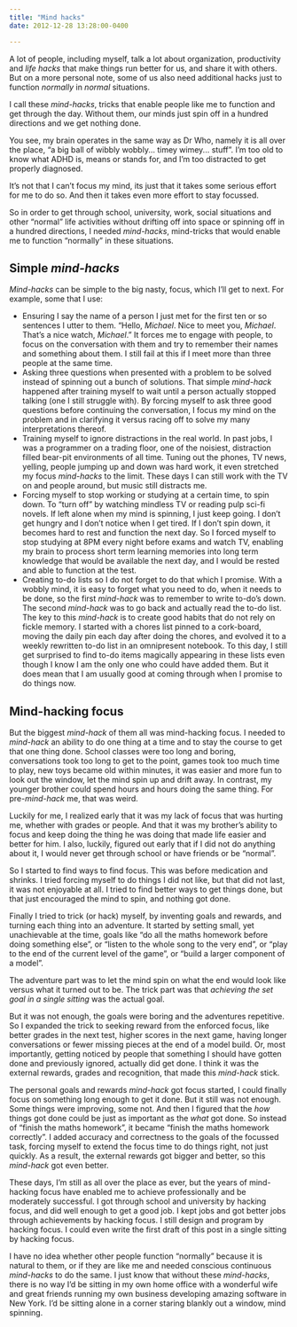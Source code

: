 ```yaml
---
title: "Mind hacks"
date: 2012-12-28 13:28:00-0400

---
```


A lot of people, including myself, talk a lot about organization, productivity and *life hacks* that make things run better for us, and share it with others. But on a more personal note, some of us also need additional hacks just to function *normally* in *normal* situations.

I call these *mind-hacks*, tricks that enable people like me to function and get through the day. Without them, our minds just spin off in a hundred directions and we get nothing done.

You see, my brain operates in the same way as Dr Who, namely it is all over the place, “a big ball of wibbly wobbly... timey wimey... stuff”. I’m too old to know what ADHD is, means or stands for, and I’m too distracted to get properly diagnosed.

It’s not that I can’t focus my mind, its just that it takes some serious effort for me to do so. And then it takes even more effort to stay focussed.

So in order to get through school, university, work, social situations and other “normal” life activities without drifting off into space or spinning off in a hundred directions, I needed *mind-hacks*, mind-tricks that would enable me to function “normally” in these situations.

## Simple *mind-hacks*

*Mind-hacks* can be simple to the big nasty, focus, which I’ll get to next. For example, some that I use:

* Ensuring I say the name of a person I just met for the first ten or so sentences I utter to them. “Hello, *Michael*. Nice to meet you, *Michael*. That’s a nice watch, *Michael*.” It forces me to engage with people, to focus on the conversation with them and try to remember their names and something about them. I still fail at this if I meet more than three people at the same time.
* Asking three questions when presented with a problem to be solved instead of spinning out a bunch of solutions. That simple *mind-hack* happened after training myself to wait until a person actually stopped talking (one I still struggle with). By forcing myself to ask three good questions before continuing the conversation, I focus my mind on the problem and in clarifying it versus racing off to solve my many interpretations thereof.
* Training myself to ignore distractions in the real world. In past jobs, I was a programmer on a trading floor, one of the noisiest, distraction filled bear-pit environments of all time. Tuning out the phones, TV news, yelling, people jumping up and down was hard work, it even stretched my focus *mind-hacks* to the limit. These days I can still work with the TV on and people around, but music still distracts me.
* Forcing myself to stop working or studying at a certain time, to spin down. To “turn off” by watching mindless TV or reading pulp sci-fi novels. If left alone when my mind is spinning, I just keep going. I don’t get hungry and I don’t notice when I get tired. If I don’t spin down, it becomes hard to rest and function the next day. So I forced myself to stop studying at 8PM every night before exams and watch TV, enabling my brain to process short term learning memories into long term knowledge that would be available the next day, and I would be rested and able to function at the test.
* Creating to-do lists so I do not forget to do that which I promise. With a wobbly mind, it is easy to forget what you need to do, when it needs to be done, so the first *mind-hack* was to remember to write to-do’s down. The second *mind-hack* was to go back and actually read the to-do list.  The key to this *mind-hack* is to create good habits that do not rely on fickle memory. I started with a chores list pinned to a cork-board, moving the daily pin each day after doing the chores, and evolved it to a weekly rewritten to-do list in an omnipresent notebook. To this day, I still get surprised to find to-do items magically appearing in these lists even though I know I am the only one who could have added them. But it does mean that I am usually good at coming through when I promise to do things now.

## Mind-hacking focus

But the biggest *mind-hack* of them all was mind-hacking focus. I needed to *mind-hack* an ability to do one thing at a time and to stay the course to get that one thing done. School classes were too long and boring, conversations took too long to get to the point, games took too much time to play, new toys became old within minutes, it was easier and more fun to look out the window, let the mind spin up and drift away. In contrast, my younger brother could spend hours and hours doing the same thing. For pre-*mind-hack* me, that was weird.

Luckily for me, I realized early that it was my lack of focus that was hurting me, whether with grades or people. And that it was my brother’s ability to focus and keep doing the thing he was doing that made life easier and better for him. I also, luckily, figured out early that if I did not do anything about it, I would never get through school or have friends or be “normal”.

So I started to find ways to find focus. This was before medication and shrinks. I tried forcing myself to do things I did not like, but that did not last, it was not enjoyable at all. I tried to find better ways to get things done, but that just encouraged the mind to spin, and nothing got done.

Finally I tried to trick (or hack) myself, by inventing goals and rewards, and turning each thing into an adventure. It started by setting small, yet unachievable at the time, goals like “do all the maths homework before doing something else”, or “listen to the whole song to the very end”, or “play to the end of the current level of the game”, or “build a larger component of a model”. 

The adventure part was to let the mind spin on what the end would look like versus what it turned out to be. The trick part was that *achieving the set goal in a single sitting* was the actual goal.

But it was not enough, the goals were boring and the adventures repetitive. So I expanded the trick to seeking reward from the enforced focus, like better grades in the next test, higher scores in the next game, having longer conversations or fewer missing pieces at the end of a model build. Or, most importantly, getting noticed by people that something I should have gotten done and previously ignored, actually did get done. I think it was the external rewards, grades and recognition, that made this *mind-hack* stick.

The personal goals and rewards *mind-hack* got focus started, I could finally focus on something long enough to get it done. But it still was not enough. Some things were improving, some not. And then I figured that the *how* things got done could be just as important as the *what* got done. So instead of “finish the maths homework”, it became “finish the maths homework correctly”. I added accuracy and correctness to the goals of the focussed task, forcing myself to extend the focus time to do things right, not just quickly. As a result, the external rewards got bigger and better, so this *mind-hack* got even better.

These days, I’m still as all over the place as ever, but the years of mind-hacking focus have enabled me to achieve professionally and be moderately successful. I got through school and university by hacking focus, and did well enough to get a good job. I kept jobs and got better jobs through achievements by hacking focus. I still design and program by hacking focus. I could even write the first draft of this post in a single sitting by hacking focus.

I have no idea whether other people function “normally” because it is natural to them, or if they are like me and needed conscious continuous *mind-hacks* to do the same. I just know that without these *mind-hacks*, there is no way I’d be sitting in my own home office with a wonderful wife and great friends running my own business developing amazing software in New York. I’d be sitting alone in a corner staring blankly out a window, mind spinning.
